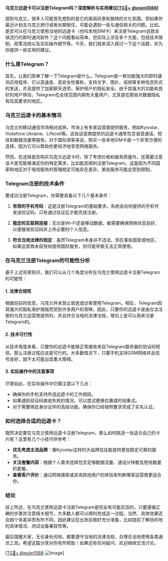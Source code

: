 **乌克兰远遊卡可以注册Telegram吗？深度解析与实用建议[[TG💪+ @esim1088](https://t.me/s/esim1088)]**

提到乌克兰，很多人可能首先想到的是它的美丽风景和独特的文化氛围。但如果你最近计划去乌克兰旅行或者长期居住，可能会遇到一些与通信相关的问题。比如，是否可以在乌克兰使用当地的远遊卡（也叫本地SIM卡）来注册Telegram这款全球流行的即时通讯软件？这个问题看似简单，但实际上涉及多个方面，包括技术限制、政策法规以及实际操作细节等。今天，我们就来深入探讨一下这个话题，并为你提供一些实用的建议。

### 什么是Telegram？

首先，让我们简单了解一下Telegram是什么。Telegram是一款功能强大的即时通讯应用程序，它以高速度、高安全性著称，支持文字、图片、视频等多种信息形式的发送，并且提供了加密聊天选项，保护用户的隐私安全。由于其强大的功能和良好的用户体验，Telegram在全球范围内拥有大量用户，尤其是在那些对数据隐私有较高要求的地区。

### 乌克兰远遊卡的基本情况

乌克兰的移动通信市场相对成熟，市场上有多家运营商提供服务，例如Kyivstar、Vodafone Ukraine、Lifecell等。这些运营商提供的远遊卡通常包含语音通话、短信和数据流量等服务。对于国际游客来说，购买一张本地SIM卡是一个非常方便的选择，因为它可以帮助你更经济地享受网络服务。

然而，在选择是否购买乌克兰远遊卡时，除了考虑价格和服务质量外，还需要注意该卡是否能够满足你的特定需求，比如能否顺利注册Telegram。这是因为不同国家和地区对于电信服务的管理规定可能存在差异，某些服务可能会受到限制。

### Telegram注册的技术条件

要成功注册Telegram，你需要具备以下几个基本条件：

1. **有效的手机号码**：这是注册Telegram的基础要求。系统会向你提供的手机号发送验证码，只有通过验证后才能完成注册。
   
2. **稳定的互联网连接**：无论是Wi-Fi还是移动数据，都需要确保网络状态良好，以便接收验证码并上传必要的个人信息。

3. **符合当地法律的规定**：虽然Telegram本身并不违法，但在某些国家或地区，如果运营商未获授权提供国际服务，则可能导致无法正常使用。

### 在乌克兰注册Telegram的可能性分析

基于上述背景知识，我们可以从几个角度分析在乌克兰使用远遊卡注册Telegram的可能性：

#### 1. 法律合规性
根据目前的信息，乌克兰并未禁止居民或访客使用Telegram。相反，Telegram因其强大的隐私保护措施而受到许多用户的青睐。因此，只要你的远遊卡是由合法注册的乌克兰运营商提供的，并且符合当地的法律法规，理论上是可以用来注册Telegram的。

#### 2. 技术可行性
从技术角度来看，只要你的远遊卡能够正常接收来自Telegram服务器的验证码短信，那么注册过程应该是可行的。大多数情况下，只要手机支持GSM网络并且信号良好，就不太可能出现重大障碍。

#### 3. 实际操作中的注意事项
尽管如此，在实际操作中仍需注意以下几点：
- 确保你的手机支持所选远遊卡的工作频段。
- 如果遇到验证码接收失败的情况，可以尝试更换位置或时段重试。
- 对于需要绑定身份证件的高级功能，确保你已经按照要求完成了实名认证。

### 如何选择合适的远遊卡？

既然决定要在乌克兰使用远遊卡注册Telegram，那么如何挑选一张适合自己的卡片呢？这里有几个小技巧供参考：

- **优先考虑主流品牌**：像Kyivstar这样的大品牌往往能提供更加稳定可靠的服务。
- **关注套餐内容**：根据个人需求选择包含足够数据流量、通话分钟数及短信数量的套餐。
- **查看客户评价**：通过网络搜索或咨询其他用户的体验来判断哪家运营商更适合你。

### 结论

综上所述，在乌克兰使用远遊卡注册Telegram是完全有可能实现的。只要遵循正确的步骤并注意相关细节，大多数人都可以顺利完成这一过程。当然，具体效果还会因个体差异而有所不同，因此建议在出发前做好充分准备，比如提前了解目的地的具体情况、测试设备兼容性等。

最后提醒大家，无论身处何地，都要遵守当地的法律法规，合理合法地使用各类通讯工具。希望这篇分享对你有所帮助！如果还有任何疑问，欢迎继续交流讨论。

[[TG💪+ @esim1088](https://t.me/s/esim1088) ![Image](https://i.postimg.cc/4NQfJmqS/Snipaste-2025-05-13-00-14-12.png)]